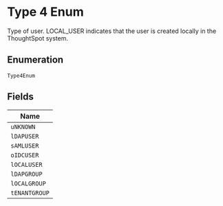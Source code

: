 
# Type 4 Enum

Type of user. LOCAL_USER indicates that the user is created locally in the ThoughtSpot system.

## Enumeration

`Type4Enum`

## Fields

| Name |
|  --- |
| `uNKNOWN` |
| `lDAPUSER` |
| `sAMLUSER` |
| `oIDCUSER` |
| `lOCALUSER` |
| `lDAPGROUP` |
| `lOCALGROUP` |
| `tENANTGROUP` |


